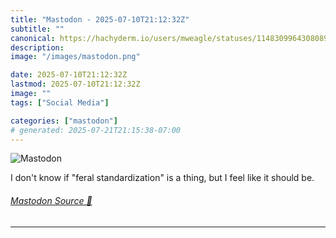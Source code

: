 ```yaml
---
title: "Mastodon - 2025-07-10T21:12:32Z"
subtitle: ""
canonical: https://hachyderm.io/users/mweagle/statuses/114830996430808910
description:
image: "/images/mastodon.png"

date: 2025-07-10T21:12:32Z
lastmod: 2025-07-10T21:12:32Z
image: ""
tags: ["Social Media"]

categories: ["mastodon"]
# generated: 2025-07-21T21:15:38-07:00
---
```

![Mastodon](/images/mastodon.png)

<p>I don&#39;t know if &quot;feral standardization&quot; is a thing, but I feel like it should be.</p>


###### [Mastodon Source 🐘](https://hachyderm.io/@mweagle/114830996430808910)

___
